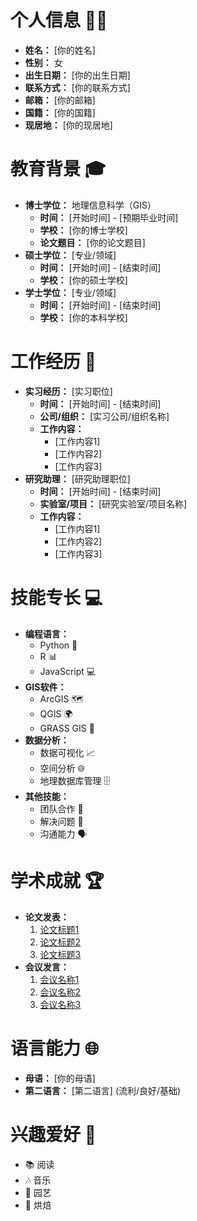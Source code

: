 # 个人信息 💁‍♀️

- **姓名：** [你的姓名]
- **性别：** 女
- **出生日期：** [你的出生日期]
- **联系方式：** [你的联系方式]
- **邮箱：** [你的邮箱]
- **国籍：** [你的国籍]
- **现居地：** [你的现居地]

# 教育背景 🎓

- **博士学位：** 地理信息科学（GIS）
  - **时间：** [开始时间] - [预期毕业时间]
  - **学校：** [你的博士学校]
  - **论文题目：** [你的论文题目]
- **硕士学位：** [专业/领域]
  - **时间：** [开始时间] - [结束时间]
  - **学校：** [你的硕士学校]
- **学士学位：** [专业/领域]
  - **时间：** [开始时间] - [结束时间]
  - **学校：** [你的本科学校]

# 工作经历 💼

- **实习经历：** [实习职位]
  - **时间：** [开始时间] - [结束时间]
  - **公司/组织：** [实习公司/组织名称]
  - **工作内容：**
    - [工作内容1]
    - [工作内容2]
    - [工作内容3]
- **研究助理：** [研究助理职位]
  - **时间：** [开始时间] - [结束时间]
  - **实验室/项目：** [研究实验室/项目名称]
  - **工作内容：**
    - [工作内容1]
    - [工作内容2]
    - [工作内容3]

# 技能专长 💻

- **编程语言：** 
  - Python 🐍
  - R 📊
  - JavaScript 💻
- **GIS软件：** 
  - ArcGIS 🗺️
  - QGIS 🌍
  - GRASS GIS 🌾
- **数据分析：** 
  - 数据可视化 📈
  - 空间分析 🌐
  - 地理数据库管理 🗄️
- **其他技能：** 
  - 团队合作 🤝
  - 解决问题 🧩
  - 沟通能力 🗣️

# 学术成就 🏆

- **论文发表：** 
  1. [论文标题1](链接)
  2. [论文标题2](链接)
  3. [论文标题3](链接)
- **会议发言：** 
  1. [会议名称1](链接)
  2. [会议名称2](链接)
  3. [会议名称3](链接)

# 语言能力 🌐

- **母语：** [你的母语]
- **第二语言：** [第二语言] (流利/良好/基础)

# 兴趣爱好 🎨

- 📚 阅读
- 🎶 音乐
- 🌱 园艺
- 🍰 烘焙